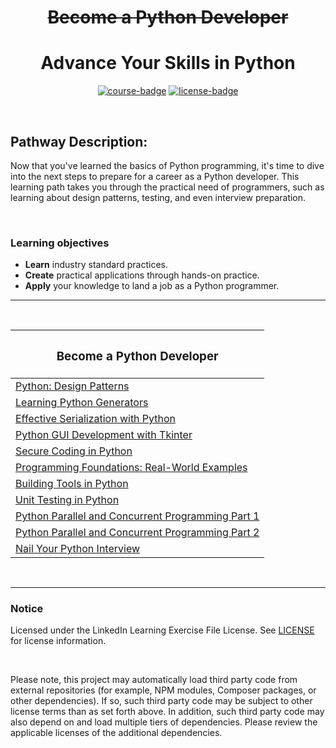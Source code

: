 <div align="center">

# ~~Become a Python Developer~~
# Advance Your Skills in Python

[![course-badge]][course-link]
[![license-badge]][LICENSE]

</div>

<!-- badge info -->
[course-badge]:https://img.shields.io/badge/learning-Python-white?logo=Linkedin&labelColor=blue&style=for-the-badge
[course-link]:https://www.linkedin.com/learning/paths/become-a-python-developer "Become a Python Developer"
[license-badge]:https://img.shields.io/badge/learning-license-success?logo=Linkedin&labelColor=black&style=for-the-badge

<br>

## Pathway Description:
Now that you've learned the basics of Python programming, it's time to dive into the next steps to prepare for a career as a Python developer. This learning path takes you through the practical need of programmers, such as learning about design patterns, testing, and even interview preparation.

<br>

### Learning objectives
- <b>Learn</b> industry standard practices.
- <b>Create</b> practical applications through hands-on practice.
- <b>Apply</b> your knowledge to land a job as a Python programmer.

---
<br>

| <h3 align="center">Become a Python Developer</h3>         |
| :-------------------------------------------------------- |
| [Python: Design Patterns][py01]                           |
| [Learning Python Generators][py02]                        |
| [Effective Serialization with Python][py03]               |
| [Python GUI Development with Tkinter][py04]               |
| [Secure Coding in Python][py05]                           |
| [Programming Foundations: Real-World Examples][py06]      |
| [Building Tools in Python][py07]                          |
| [Unit Testing in Python][py08]                            |
| [Python Parallel and Concurrent Programming Part 1][py09] |
| [Python Parallel and Concurrent Programming Part 2][py10] |
| [Nail Your Python Interview][py11]                        |

<br>

---
### Notice
Licensed under the LinkedIn Learning Exercise File License. See [LICENSE] for license information.

<br>

Please note, this project may automatically load third party code from external repositories (for example, NPM modules, Composer packages, or other dependencies). If so, such third party code may be subject to other license terms than as set forth above. In addition, such third party code may also depend on and load multiple tiers of dependencies. Please review the applicable licenses of the additional dependencies.

[LICENSE]:../LICENSE "LinkedIn Learning License"

<!-- course quick links -->
[py01]:01_design_patterns
[py02]:02_generators
[py03]:03_serialization
[py04]:04_tkinter
[py05]:05_secure_coding
[py06]:06_real_world_examples
[py07]:07_building_tools
[py08]:08_unit_testing
[py09]:09_parallel_concurrent_01
[py10]:10_parallel_concurrent_02
[py11]:11_python_interview